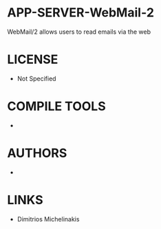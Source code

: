APP-SERVER-WebMail-2
====================

WebMail/2 allows users to read emails via the web

LICENSE
===============
* Not Specified

COMPILE TOOLS
===============
* 

AUTHORS
===============
* 

LINKS
===============
* Dimitrios Michelinakis
